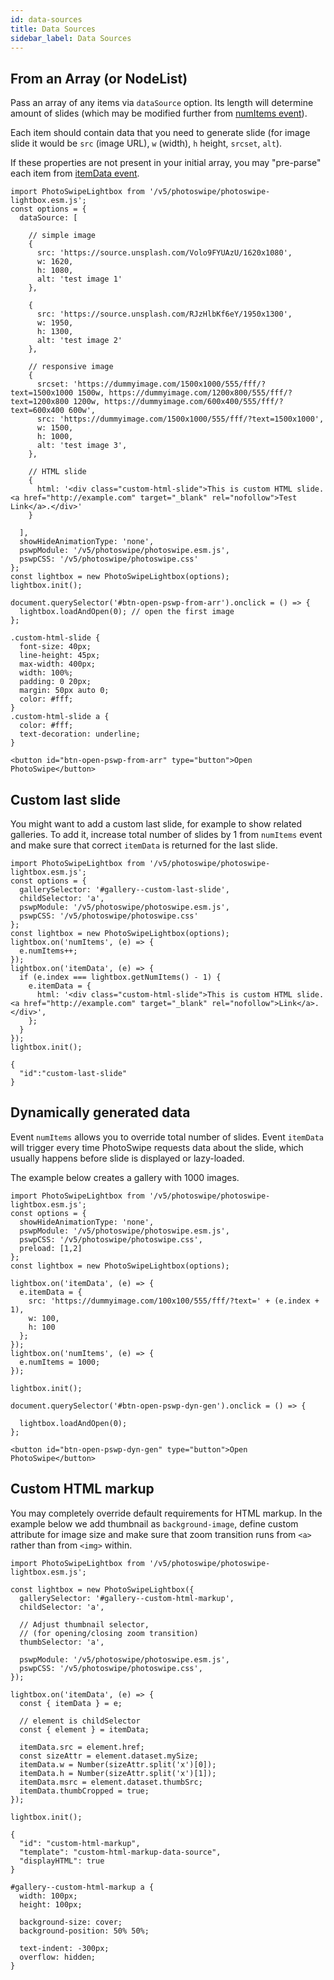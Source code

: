 ```yaml
---
id: data-sources
title: Data Sources
sidebar_label: Data Sources
---
```


## From an Array (or NodeList)

Pass an array of any items via `dataSource` option. Its length will determine amount of slides (which may be modified further from [numItems event](#dynamically-generated-data)).

Each item should contain data that you need to generate slide (for image slide it would be `src` (image URL), `w` (width), `h` height, `srcset`, `alt`).

If these properties are not present in your initial array, you may "pre-parse" each item from  [itemData event](#dynamically-generated-data).

<!-- PhotoSwipe example block START -->
<div class="pswp-example">

```pswp_example js
import PhotoSwipeLightbox from '/v5/photoswipe/photoswipe-lightbox.esm.js';
const options = {
  dataSource: [

    // simple image
    {
      src: 'https://source.unsplash.com/Volo9FYUAzU/1620x1080',
      w: 1620,
      h: 1080,
      alt: 'test image 1'
    },

    {
      src: 'https://source.unsplash.com/RJzHlbKf6eY/1950x1300',
      w: 1950,
      h: 1300,
      alt: 'test image 2'
    },

    // responsive image
    {
      srcset: 'https://dummyimage.com/1500x1000/555/fff/?text=1500x1000 1500w, https://dummyimage.com/1200x800/555/fff/?text=1200x800 1200w, https://dummyimage.com/600x400/555/fff/?text=600x400 600w',
      src: 'https://dummyimage.com/1500x1000/555/fff/?text=1500x1000',
      w: 1500,
      h: 1000,
      alt: 'test image 3',
    },

    // HTML slide
    {
      html: '<div class="custom-html-slide">This is custom HTML slide. <a href="http://example.com" target="_blank" rel="nofollow">Test Link</a>.</div>'
    }

  ],
  showHideAnimationType: 'none',
  pswpModule: '/v5/photoswipe/photoswipe.esm.js',
  pswpCSS: '/v5/photoswipe/photoswipe.css'
};
const lightbox = new PhotoSwipeLightbox(options);
lightbox.init();

document.querySelector('#btn-open-pswp-from-arr').onclick = () => {
  lightbox.loadAndOpen(0); // open the first image
};
```

```pswp_example css
.custom-html-slide {
  font-size: 40px;
  line-height: 45px;
  max-width: 400px;
  width: 100%;
  padding: 0 20px;
  margin: 50px auto 0;
  color: #fff;
}
.custom-html-slide a {
  color: #fff;
  text-decoration: underline;
}
```

```pswp_example html
<button id="btn-open-pswp-from-arr" type="button">Open PhotoSwipe</button>
```

</div> 
<!-- PhotoSwipe example block END -->







## Custom last slide

You might want to add a custom last slide, for example to show related galleries. To add it, increase total number of slides by 1 from `numItems` event and make sure that correct `itemData` is returned for the last slide.

<!-- PhotoSwipe example block START -->
<div class="pswp-example">

```pswp_example js
import PhotoSwipeLightbox from '/v5/photoswipe/photoswipe-lightbox.esm.js';
const options = {
  gallerySelector: '#gallery--custom-last-slide',
  childSelector: 'a',
  pswpModule: '/v5/photoswipe/photoswipe.esm.js',
  pswpCSS: '/v5/photoswipe/photoswipe.css'
};
const lightbox = new PhotoSwipeLightbox(options);
lightbox.on('numItems', (e) => {
  e.numItems++;
});
lightbox.on('itemData', (e) => {
  if (e.index === lightbox.getNumItems() - 1) {
    e.itemData = {
      html: '<div class="custom-html-slide">This is custom HTML slide. <a href="http://example.com" target="_blank" rel="nofollow">Link</a>.</div>',
    };
  }
});
lightbox.init();
```

```pswp_example gallery
{
  "id":"custom-last-slide"
}
```

</div> 
<!-- PhotoSwipe example block END -->

## Dynamically generated data

Event `numItems` allows you to override total number of slides. Event `itemData` will trigger every time PhotoSwipe requests data about the slide, which usually happens before slide is displayed or lazy-loaded.

The example below creates a gallery with 1000 images.

<!-- PhotoSwipe example block START -->
<div class="pswp-example">

```pswp_example js
import PhotoSwipeLightbox from '/v5/photoswipe/photoswipe-lightbox.esm.js';
const options = {
  showHideAnimationType: 'none',
  pswpModule: '/v5/photoswipe/photoswipe.esm.js',
  pswpCSS: '/v5/photoswipe/photoswipe.css',
  preload: [1,2]
};
const lightbox = new PhotoSwipeLightbox(options);

lightbox.on('itemData', (e) => {
  e.itemData = {
    src: 'https://dummyimage.com/100x100/555/fff/?text=' + (e.index + 1),
    w: 100,
    h: 100
  };
});
lightbox.on('numItems', (e) => {
  e.numItems = 1000;
});

lightbox.init();

document.querySelector('#btn-open-pswp-dyn-gen').onclick = () => {
  
  lightbox.loadAndOpen(0);
};
```

```pswp_example html
<button id="btn-open-pswp-dyn-gen" type="button">Open PhotoSwipe</button>
```

</div> 
<!-- PhotoSwipe example block END -->


## Custom HTML markup

You may completely override default requirements for HTML markup. In the example below we add thumbnail as `background-image`, define custom attribute for image size and make sure that zoom transition runs from `<a>` rather than from `<img>` within.

<!-- PhotoSwipe example block START -->
<div class="pswp-example">

```pswp_example js
import PhotoSwipeLightbox from '/v5/photoswipe/photoswipe-lightbox.esm.js';

const lightbox = new PhotoSwipeLightbox({
  gallerySelector: '#gallery--custom-html-markup',
  childSelector: 'a',

  // Adjust thumbnail selector,
  // (for opening/closing zoom transition)
  thumbSelector: 'a',

  pswpModule: '/v5/photoswipe/photoswipe.esm.js',
  pswpCSS: '/v5/photoswipe/photoswipe.css',
});

lightbox.on('itemData', (e) => {
  const { itemData } = e;

  // element is childSelector
  const { element } = itemData; 

  itemData.src = element.href;
  const sizeAttr = element.dataset.mySize;
  itemData.w = Number(sizeAttr.split('x')[0]);
  itemData.h = Number(sizeAttr.split('x')[1]);
  itemData.msrc = element.dataset.thumbSrc;
  itemData.thumbCropped = true;
});

lightbox.init();
```



```pswp_example gallery
{ 
  "id": "custom-html-markup",
  "template": "custom-html-markup-data-source",
  "displayHTML": true
}
```

```pswp_example css
#gallery--custom-html-markup a {
  width: 100px;
  height: 100px;

  background-size: cover;
  background-position: 50% 50%;

  text-indent: -300px;
  overflow: hidden;
}
```

</div> 
<!-- PhotoSwipe example block END -->

